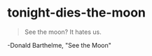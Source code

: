 tonight-dies-the-moon
=====================

>See the moon? It hates us.

-Donald Barthelme, "See the Moon"
